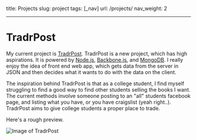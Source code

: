 title: Projects
slug: project
tags: [_nav]
url: /projects/
nav_weight: 2

---

TradrPost
====
My current project is [TradrPost][TradrPost]. TradrPost is a new project, which has high aspirations. It is powered by [Node.js][node], [Backbone.js][backbone], and [MongoDB][mongo]. I really enjoy the idea of front end web app, which gets data from the server in JSON and then decides what it wants to do with the data on the client.

The inspiration behind TradrPost is that as a college student, I find myself struggling to find a good way to find other students selling the books I want. The current methods involve someone posting to an "all" students facebook page, and listing what you have, or you have craigslist (yeah right..). TradrPost aims to give college students a proper place to trade.

Here's a rough preview.


![Image of TradrPost](/img/TradrPost.png)

[TradrPost]:http://github.com/ecnahc515/TradrPost/
[node]:[http://nodejs.org]
[backbone]:[backbonejs.org]
[mongo]:[mongodb.org]
